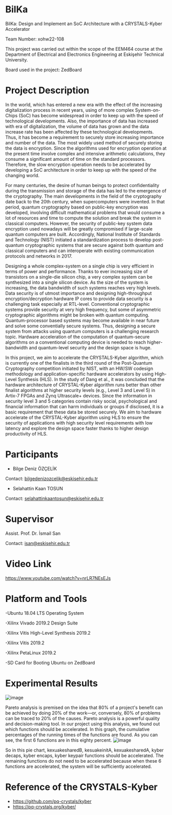 # BilKa
BilKa: Design and Implement an SoC Architecture with a CRYSTALS-Kyber Accelerator

Team Number: xohw22-108

This project was carried out within the scope of the EEM464 course at the Department of Electrical and Electronics Engineering at Eskişehir Technical University.

Board used in the project: ZedBoard
# Project Description
  In the world, which has entered a new era with the effect of the increasing digitalization process in recent years, using of more complex System-on-Chips (SoC) has become widespread in order to keep up with the speed of technological developments. Also, the importance of data has increased with era of digitalization, the volume of data has grown and the data increase rate has been affected by these technological developments. Thus, it has become a requirement to securely store increasing importance and number of the data. The most widely used method of securely storing the data is encryption. Since the algorithms used for encryption operation at the present time involve complex and intensive arithmetic calculations, they consume a significant amount of time on the standard processors. Therefore, the slow encryption operation needs to be accelerated by developing a SoC architecture in order to keep up with the speed of the changing world. 
  
  For many centuries, the desire of human beings to protect confidentiality during the transmission and storage of the data has led to the emergence of the cryptography. The main developments in the field of the cryptography date back to the 20th century, when supercomputers were invented. In that period, quantum cryptography based on public-key encryption was developed, involving difficult mathematical problems that would consume a lot of resources and time to compute the solution and break the system in classical computers. However, the security of public-key system data encryption used nowadays will be greatly compromised if large-scale quantum computers are built. Accordingly, National Institute of Standards and Technology (NIST) initiated a standardization process to develop post-quantum cryptographic systems that are secure against both quantum and classical computers and can interoperate with existing communication protocols and networks in 2017. 
 
  Designing a whole complex-system on a single chip is very efficient in terms of power and performance. Thanks to ever increasing size of transistors on a single-die silicon chip, a very complex system can be synthesized into a single silicon device. As the size of the system is increasing, the data bandwidth of such systems reaches very high levels. Data security is of utmost importance and designing high-throughput encryption/decryption hardware IP cores to provide data security is a challenging task especially at RTL-level. Conventional cryptographic systems provide security at very high frequency, but some of asymmetric cryptographic algorithms might be broken with quantum computing. Quantum-processor based systems may become available in near future and solve some conventially secure systems. Thus, designing a secure system from attacks using quantum computers is a challenging research topic. Hardware acceleration of the computation of quantum-secure algorithms on a conventional computing device is needed to reach higher-bandwidth and quantum-level security and the design space is huge.

  In this project, we aim to accelerate the CRYSTALS-Kyber algorithm, which is currently one of the finalists in the third round of the Post-Quantum Cryptography competition initiated by NIST, with an HW/SW codesign methodology and application-specific hardware accelerators by using High-Level Synthesis (HLS). In the study of Dang et al., it was concluded that the hardware architecture of CRYSTAL-Kyber algorithm runs better than other finalist algorithms at higher security levels (e.g., Level 3 and Level 5) in Artix-7 FPGAs and Zynq Ultrascale+ devices. Since the information in security level 3 and 5 categories contain risky social, psychological and financial information that can harm individuals or groups if disclosed, it is a basic requirement that these data be stored securely. We aim to hardware accelerate of the CRYSTAL-Kyber algorithm using HLS to ensure the security of applications with high security level requirements with low latency and explore the design space faster thanks to higher design productivity of HLS.
# Participants
  - Bilge Deniz ÖZÇELİK
  
Contact: bilgedenizozcelik@eskisehir.edu.tr

  - Selahattin Kaan TOSUN
 
Contact: selahattinkaantosun@eskisehir.edu.tr
# Supervisor
   Assist. Prof. Dr. İsmail San
   
Contact: isan@eskisehir.edu.tr
# Video Link
https://www.youtube.com/watch?v=nrLR7NEsEJs
# Platform and Tools
-Ubuntu 18.04 LTS Operating System

-Xilinx Vivado 2019.2 Design Suite

-Xilinx Vitis High-Level Synthesis 2019.2

-Xilinx Vitis 2019.2

-Xilinx PetaLinux 2019.2

-SD Card for Booting Ubuntu on ZedBoard

# Experimental Results

![image](https://user-images.githubusercontent.com/90928820/177389784-44bc3364-b36b-494d-af66-0e3a34aa005c.png)

Pareto analysis is premised on the idea that 80% of a project's benefit can be achieved by doing 20% of the work—or, conversely, 80% of problems can be traced to 20% of the causes. Pareto analysis is a powerful quality and decision-making tool. In our project using this analysis, we found out which functions should be accelerated. In this graph, the cumulative percentages of the running times of the functions are found. As you can see, the first 6 functions are in this eighty percent.
![image](https://user-images.githubusercontent.com/90928820/177389677-96a6c14c-8e31-4e13-9798-b71533be03bb.png)

So in this pie chart, kexuakesharedB, kesuakeinitA, kexuakesharedA, kyber decaps, kyber encaps, kyber keypair functions should be accelerated. The remaining functions do not need to be accelerated because when these 6 functions are accelerated, the system will be sufficiently accelerated.

# Reference of the CRYSTALS-Kyber

- https://github.com/pq-crystals/kyber
- https://pq-crystals.org/kyber/
